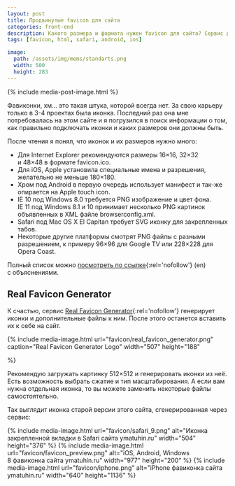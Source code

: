 ```yaml
---
layout: post
title: Продвинутые favicon для сайта
categories: front-end
description: Какого размера и формата нужен favicon для сайта? Сервис для автоматической генерации фавиконок всех форматов.
tags: [favicon, html, safari, android, ios]

image:
  path: /assets/img/mems/standarts.png
  width: 500
  height: 283
---
```


{% include media-post-image.html %}

Фавиконки, хм... это такая штука, которой всегда нет. За свою карьеру только в 3-4 проектах была иконка. Последний раз она мне потребовалась на этом сайте и я погрузился в поиск информации о том, как правильно подключать иконки и каких размеров они должны быть.



После чтения я понял, что иконок и их размеров нужно много:

* Для Internet Explorer рекомендуются размеры 16×16, 32×32 и 48×48 в формате favicon.ico.
* Для iOS, Apple установила специальные имена и разрешения, желательно не меньше 180×180.
* Хром под Android в первую очередь использует манифест и так-же опирается на Apple touch icon.
* IE 10 под Windows 8.0 требуется PNG изображение и цвет фона. IE 11 под Windows 8.1 и 10 принимает несколько PNG картинок объявленных в XML файле browserconfig.xml.
* Safari под Mac OS X El Capitan требует SVG иконку для закрепленных табов.
* Некоторые другие платформы смотрят PNG файлы с разными разрешением, к примеру 96×96 для Google TV или 228×228 для Opera Coast.

Полный список можно [посмотреть по ссылке](http://realfavicongenerator.net/faq#why_so_many_files){:rel='nofollow'} (en) с объяснениями.

## Real Favicon Generator
К счастью, сервис [Real Favicon Generator](http://realfavicongenerator.net/){:rel='nofollow'} генерирует иконки и дополнительные файлы к ним. После этого останется вставить их к себе на сайт.

{%
	include media-image.html
	url="favicon/real_favicon_generator.png"
	caption="Real Favicon Generator Logo"
	width="507"
	height="188"

%}

Рекомендую загружать картинку 512×512 и генерировать иконки из неё. Есть возможность выбрать сжатие и тип масштабирования. А если вам нужна отдельная иконка, то вы можете заменить некоторые файлы самостоятельно.

Так выглядит иконка старой версии этого сайта, сгенерированная через сервис:

{%
	include media-image.html
	url="favicon/safari_9.png"
	alt="Иконка закрепленной вкладки в Safari сайта ymatuhin.ru"
	width="504"
	height="376"
%}
{%
	include media-image.html
	url="favicon/favicon_preview.png"
	alt="iOS, Android, Windows 8 фавиконка сайта ymatuhin.ru"
	width="977"
	height="200"
%}
{%
	include media-image.html
	url="favicon/iphone.png"
	alt="iPhone фавиконка сайта ymatuhin.ru"
	width="640"
	height="1136"
%}
